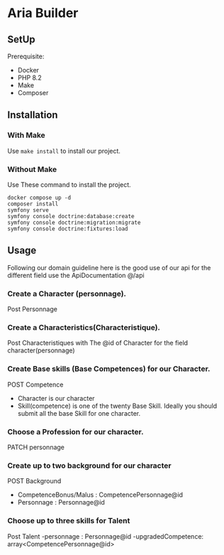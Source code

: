 
# Aria Builder
## SetUp
Prerequisite:

 - Docker
 - PHP 8.2
 - Make
 - Composer

 ## Installation
 ### With Make
 Use  `make install` to install our project.
 ### Without Make
 Use These command to install the project.
 

    docker compose up -d
    composer install
    symfony serve
    symfony console doctrine:database:create
    symfony console doctrine:migration:migrate
    symfony console doctrine:fixtures:load

## Usage
Following our domain guideline here is the good use of our api for the different field use the ApiDocumentation @/api
### Create a Character (personnage).
Post Personnage
### Create a Characteristics(Characteristique).
 Post Characteristiques
 with The @id of Character for the field character(personnage)

### Create Base skills (Base Competences) for our Character.
POST Competence
- Character is our character
- Skill(competence) is one of the twenty Base Skill.
Ideally you should submit all the base Skill for one character.

### Choose a Profession for our character.
 PATCH personnage

### Create up to two background for our character
POST Background

 - CompetenceBonus/Malus : CompetencePersonnage@id
 - Personnage : Personnage@id

### Choose up to three skills for Talent
Post Talent
	-personnage : Personnage@id
	-upgradedCompetence: array\<CompetencePersonnage@id> 
